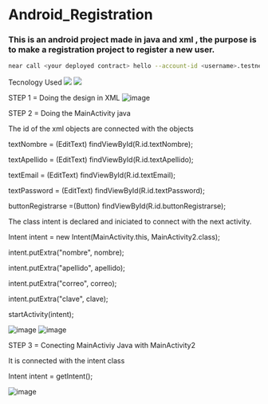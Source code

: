 # Android_Registration
### This is an android project made in java and xml , the purpose is to make a registration project to register a new user.

```bash
near call <your deployed contract> hello --account-id <username>.testnet
```

Tecnology Used 
<img src="https://img.shields.io/badge/-xml-yellowgreen"> 
<img src="https://img.shields.io/badge/-java-red">

STEP 1 = Doing the design in XML
![image](https://github.com/juliaigz/Android_Register/assets/40221707/0b516cef-99eb-4ec6-908f-d82dae97c697)

STEP 2 = Doing the MainActivity java 

 The id of the xml objects are connected with the objects 
 
 textNombre = (EditText) findViewById(R.id.textNombre);
 
 textApellido = (EditText) findViewById(R.id.textApellido);
 
 textEmail = (EditText) findViewById(R.id.textEmail);
 
 textPassword = (EditText) findViewById(R.id.textPassword);
 
 buttonRegistrarse =(Button) findViewById(R.id.buttonRegistrarse);
 
 The class intent  is declared and iniciated to connect with the next activity.
 
 Intent intent = new Intent(MainActivity.this, MainActivity2.class);
 
 intent.putExtra("nombre", nombre);
 
 intent.putExtra("apellido", apellido);
 
 intent.putExtra("correo", correo);
 
 intent.putExtra("clave", clave);
 
 startActivity(intent); 
 
![image](https://github.com/juliaigz/Android_Registration/assets/40221707/9a8b562b-cb8e-444f-bb28-894df9dece0a)
![image](https://github.com/juliaigz/Android_Registration/assets/40221707/4e762da6-6098-4a0d-9c70-780404d84c67)

STEP 3 = Conecting MainActiviy Java with MainActivity2

It is connected with the intent class

Intent intent = getIntent();

![image](https://github.com/juliaigz/Android_Registration/assets/40221707/24aa3fe8-8675-423f-afc0-2fdba43481db)

